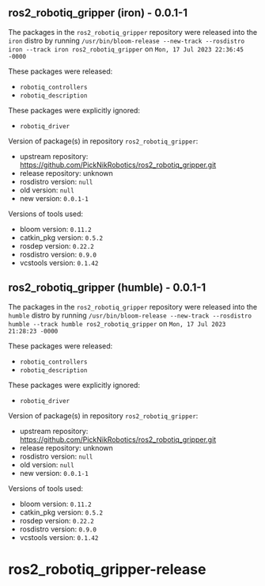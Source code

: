 ## ros2_robotiq_gripper (iron) - 0.0.1-1

The packages in the `ros2_robotiq_gripper` repository were released into the `iron` distro by running `/usr/bin/bloom-release --new-track --rosdistro iron --track iron ros2_robotiq_gripper` on `Mon, 17 Jul 2023 22:36:45 -0000`

These packages were released:
- `robotiq_controllers`
- `robotiq_description`

These packages were explicitly ignored:
- `robotiq_driver`

Version of package(s) in repository `ros2_robotiq_gripper`:

- upstream repository: https://github.com/PickNikRobotics/ros2_robotiq_gripper.git
- release repository: unknown
- rosdistro version: `null`
- old version: `null`
- new version: `0.0.1-1`

Versions of tools used:

- bloom version: `0.11.2`
- catkin_pkg version: `0.5.2`
- rosdep version: `0.22.2`
- rosdistro version: `0.9.0`
- vcstools version: `0.1.42`


## ros2_robotiq_gripper (humble) - 0.0.1-1

The packages in the `ros2_robotiq_gripper` repository were released into the `humble` distro by running `/usr/bin/bloom-release --new-track --rosdistro humble --track humble ros2_robotiq_gripper` on `Mon, 17 Jul 2023 21:28:23 -0000`

These packages were released:
- `robotiq_controllers`
- `robotiq_description`

These packages were explicitly ignored:
- `robotiq_driver`

Version of package(s) in repository `ros2_robotiq_gripper`:

- upstream repository: https://github.com/PickNikRobotics/ros2_robotiq_gripper.git
- release repository: unknown
- rosdistro version: `null`
- old version: `null`
- new version: `0.0.1-1`

Versions of tools used:

- bloom version: `0.11.2`
- catkin_pkg version: `0.5.2`
- rosdep version: `0.22.2`
- rosdistro version: `0.9.0`
- vcstools version: `0.1.42`


# ros2_robotiq_gripper-release
